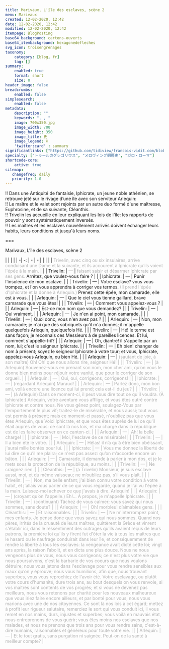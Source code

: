 ```yaml
---
title: Marivaux, L'île des esclaves, scène 2
menu: Marivaux
created: 12-02-2020, 12:42
date: 12-02-2020, 12:42
modified: 12-02-2020, 12:42
itempage: BlogPosting
base64_background: cartons-ouverts
base64_itembackground: hexagonedefleches
svg_icon: troisengrenages
taxonomy:
    category: [blog, fr]
    tag: []
summary:
    enabled: true
    format: short
    size: 0
header_image: false
breadcrumbs:
    enabled: false
simplesearch:
    enabled: false
metadata:
    description: ""
    keywords: ", , "
    image: 700x350.jpg
    image_width: 700
    image_height: 350
    image_title: 氏
    image_legend: ©
    'twitter:card' : summary
significantlinks: ["https://github.com/tidiview/francois-vidit.com/blob/master/user/sites/blog/pages/01.home/29.fontenelle/item.fr.md"]
specialty: ["トゥールのグレゴリウス", "メロヴィング朝歴史", "ガロ・ローマ"]
shortcode-core:
    active: true
sitemap:
   changefreq: daily
   priority: 1.0
---
```

!! Dans une Antiquité de fantaisie, Iphicrate, un jeune noble athénien, se retrouve jeté sur le rivage d’une île avec son serviteur Arlequin:  
!! Le maître et le valet sont rejoints par un autre duo formé d'une maîtresse, Euphrosine, et de sa suivante, Cléanthis.  
!! Trivelin les accueille en leur expliquant les lois de l'île: les rapports de pouvoir y sont systématiquement inversés.  
!! Les maîtres et les esclaves nouvellement arrivés doivent échanger leurs habits, leurs conditions et jusqu'à leurs noms.

===

Marivaux, L'île des esclaves, scène 2

<div id="translation-text-rousi" markdown="1">

| <span hidden>hidden</span> | <span hidden>hidden</span> | <span hidden>hidden</span> |
| -| -: | - | - |
| | | | <span style="color:#b2b2b2">Trivelin, avec cinq ou six insulaires, arrive conduisant une Dame et la suivante, et ils accourent à Iphicrate qu’ils voient l'épée à la main.</span> |
| | Trivelin: | — | <span style="color:#b2b2b2">faisant saisir et désarmer Iphicrate par ses gens.</span> Arrêtez, que voulez-vous faire ? |
|  | Iphicrate: | — | Punir l'insolence de mon esclave. |
|  | Trivelin: | — | Votre esclave? vous vous trompez, et l'on vous apprendra à corriger vos termes. <span style="color:#b2b2b2">(Il prend l'épée d'Iphicrate et la donne à Arlequin.)</span> Prenez cette épée, mon camarade, elle est à vous. |
|  | Arlequin: | — | Que le ciel vous tienne gaillard, brave camarade que vous êtes! |
|  | Trivelin: | — | Comment vous appelez-vous ? |
|  | Arlequin: | — | Est-ce mon nom que vous demandez? |
|  | Trivelin: | — | Oui vraiment. |
|  | Arlequin: | — | Je n'en ai point, mon camarade. |
|  | Trivelin: | — | Quoi donc, vous n'en avez pas ? |
|  | Arlequin: | — | Non, mon camarade; je n'ai que des sobriquets qu’il m'a donnés; il m'appelle quelquefois Arlequin, quelquefois Hé. |
|  | Trivelin: | — | Hé! le terme est sans façon; je reconnais ces Messieurs à de pareilles licences. Et lui, comment s'appelle-t-il? |
|  | Arlequin: | — | Oh, diantre! il s'appelle par un nom, lui; c'est le seigneur Iphicrate. |
|  | Trivelin: | — | Eh bien! changer de nom à présent; soyez le seigneur Iphicrate à votre tour; et vous, Iphicrate, appelez-vous Arlequin, ou bien Hé. |
|  | Arlequin: | — | <span style="color:#b2b2b2">(sautant de joie, à son maître) Oh! Oh! que nous allons rire, seigneur Hé! |
|  | Trivelin: | — | <span style="color:#b2b2b2">(à Arlequin)</span> Souvenez-vous en prenant son nom, mon cher ami, qu’on vous le donne bien moins pour réjouir votre vanité, que pour le corriger de son orgueil. |
|  | Arlequin: | — | Oui, oui, corrigeons, corrigeons! |
|  | Iphicrate: | — | <span style="color:#b2b2b2">(regardant Arlequin)</span> Maraud! |
|  | Arlequin: | — | Parlez donc, mon bon ami, voilà encore une licence qui lui prend; cela est-il du jeu? |
|  | Trivelin: | — | <span style="color:#b2b2b2">(à Arlequin)</span> Dans ce moment-ci, il peut vous dire tout ce qu'il voudra. <span style="color:#b2b2b2">(À Iphicrate:)</span> Arlequin, votre aventure vous afflige, et vous êtes outré contre Iphicrate et contre nous. Ne vous gênez point, soulagez-Vous par l'emportement le plus vif; traitez-le de misérable, et nous aussi; tout vous est permis à présent; mais ce moment-ci passé, n'oubliez pas que vous êtes Arlequin, que Voici Iphicrate, et que vous êtes auprès de lui ce qu'il était auprès de vous: ce sont là nos lois, et ma charge dans la république est de les faire observer en ce canton-ci. |
|  | Arlequin: | — | Ah! la belle charge! |
|  | Iphicrate: | — | Moi, l'esclave de ce misérable! |
|  | Trivelin: | — | Il a bien été le vôtre. |
|  | Arlequin: | — | Hélas! il n’a qu’à être bien obéissant, j'aurai mille bontés pour lui. |
|  | Iphicrate: | — | Vous me donnez la liberté de lui dire ce qu’il me plaira; ce n'est pas assez: qu’on m’accorde encore un bâton. |
|  | Arlequin: | — | Camarade, il demande à parler à mon dos, et je le mets sous la protection de la république, au moins. |
|  | Trivelin: | — | Ne craignez rien. |
|  | Cléanthis: | — | <span style="color:#b2b2b2">(à Trivelin)</span> Monsieur, je suis esclave aussi, moi, et du même vaisseau; ne m’oubliez pas, s'il vous plaît. |
|  | Trivelin: | — | Non, ma belle enfant; j'ai bien connu votre condition à votre habit, et j'allais vous parler de ce qui vous regarde, quand je l'ai vu l'épée à la main. Laissez-moi achever ce que j'avais à dire. Arlequin! |
|  | Arlequin: | — | <span style="color:#b2b2b2">(croyant qu’on l'appelle.)</span> Eh!... À propos, je m'appelle Iphicrate. |
|  | Trivelin: | — | <span style="color:#b2b2b2">(continuant)</span> Tâchez de vous calmer; vous savez qui nous sommes, sans doute? |
|  | Arlequin: | — | Oh! morbleu! d’aimables gens. |
|  | Cléanthis: | — | Et raisonnables. |
|  | Trivelin: | — | Ne m'interrompez point, mes enfants. Je pense donc que vous savez qui nous sommes. Quand nos pères, irrités de la cruauté de leurs maîtres, quittèrent la Grèce et vinrent s'établir ici, dans le ressentiment des outrages qu’ils avaient reçus de leurs patrons, la première loi qu'ils y firent fut d'ôter la vie à tous les maîtres que le hasard ou le naufrage conduirait dans leur île, et conséquemment de rendre la liberté à tous les esclaves: la vengeance avait dicté cette loi; vingt ans après, la raison l’abolit, et en dicta une plus douce. Nous ne nous vengeons plus de vous, nous vous corrigeons; ce n'est plus votre vie que nous poursuivons, c'est la barbarie de vos coeurs que nous voulons détruire; nous vous jetons dans l'esclavage pour vous rendre sensibles aux maux qu’on y éprouve; nous vous humilions, afin que, nous trouvant superbes, vous vous reprochiez de l'avoir été. Votre esclavage, ou plutôt votre cours d’humanité, dure trois ans, au bout desquels on vous renvoie, si vos maîtres sont contents de vos progrès; et si vous ne devenez pas meilleurs, nous vous retenons par charité pour les nouveaux malheureux que vous iriez faire encore ailleurs, et par bonté pour vous, nous vous marions avec une de nos citoyennes. Ce sont là nos lois à cet égard; mettez à profit leur rigueur salutaire, remerciez le sort qui vous conduit ici, il vous remet en nos mains, durs, injustes et superbes; vous voilà en mauvais état, nous entreprenons de vous guérir; vous êtes moins nos esclaves que nos malades, et nous ne prenons que trois ans pour vous rendre sains, c'est-à-dire humains, raisonnables et généreux pour toute votre vie. |
|  | Arlequin: | — | Et le tout gratis, sans purgation ni saignée. Peut-on de la santé à meilleur compte? |

</div> 
 